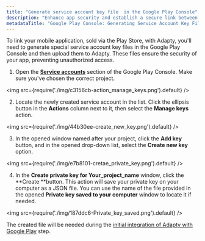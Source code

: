 ```yaml
---
title: "Generate service account key file  in the Google Play Console"
description: "Enhance app security and establish a secure link between your Play Store mobile application and Adapty by generating service account key files in the Google Play Console. Learn how to generate key files to ensure the security of your app and prevent unauthorized access"
metadataTitle: "Google Play Console: Generating Service Account Key Files for Adapty"
---
```


To link your mobile application, sold via the Play Store, with Adapty, you'll need to generate special service account key files in the Google Play Console and then upload them to Adapty. These files ensure the security of your app, preventing unauthorized access.

1. Open the [**Service accounts**](https://console.cloud.google.com/iam-admin/serviceaccounts) section of the Google Play Console. Make sure you've chosen the correct project.  


<img
  src={require('./img/c3156cb-action_manage_keys.png').default}
/>





2. Locate the newly created service account in the list. Click the ellipsis button in the **Actions** column next to it, then select the **Manage keys** action.

   
<img
  src={require('./img/44b30ee-create_new_key.png').default}
/>




3. In the opened window named after your project, click the **Add key** button, and in the opened drop-down list, select the **Create new key** option. 

   
<img
  src={require('./img/e7b8101-cretae_private_key.png').default}
/>




4. In the **Create private key for Your_project_name** window, click the **Create **button. This action will save your private key on your computer as a JSON file. You can use the name of the file provided in the opened **Private key saved to your computer** window to locate it if needed. 

   
<img
  src={require('./img/187ddc6-Private_key_saved.png').default}
/>




The created file will be needed during the [initial integration of Adapty with Google Play](google-play-store-connection-configuration) step.